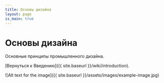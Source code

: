 ```yaml
---
title: Основы дизайна
layout: page
is_main: true
---
```

# Основы дизайна
Основные принципы промышленного дизайна.

[Вернуться к Введению]({{ site.baseurl }}/wiki/introduction).


![Alt text for the image]({{ site.baseurl }}/assets/images/example-image.jpg)